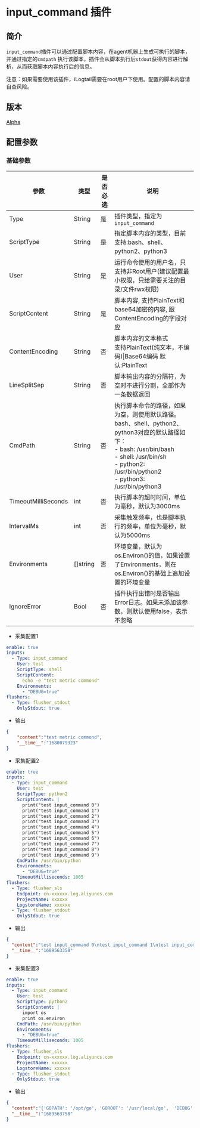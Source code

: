 # input_command 插件

## 简介

`input_command`插件可以通过配置脚本内容，在agent机器上生成可执行的脚本，并通过指定的`cmdpath` 执行该脚本，插件会从脚本执行后`stdout`获得内容进行解析，从而获取脚本内容执行后的信息。

注意：如果需要使用该插件，iLogtail需要在root用户下使用。配置的脚本内容请自查风险。

## 版本

[Alpha](../stability-level.md)

## 配置参数

### 基础参数

| 参数                  | 类型       | 是否必选 | 说明                                                                                                                                                                             |
|---------------------|----------|------|--------------------------------------------------------------------------------------------------------------------------------------------------------------------------------|
| Type                | String   | 是    | 插件类型，指定为`input_command`                                                                                                                                                        |
| ScriptType          | String   | 是    | 指定脚本内容的类型，目前支持:bash、shell、python2、python3                                                                                                                                      |
| User                | String   | 是    | 运行命令使用的用户名，只支持非Root用户(建议配置最小权限，只给需要关注的目录/文件rwx权限)                                                                                                                              |
| ScriptContent       | String   | 是    | 脚本内容, 支持PlainText和base64加密的内容, 跟ContentEncoding的字段对应                                                                                                                           |
| ContentEncoding     | String   | 否    | 脚本内容的文本格式 <br/> 支持PlainText(纯文本，不编码)\|Base64编码 默认:PlainText                                                                                                                    |
| LineSplitSep        | String   | 否    | 脚本输出内容的分隔符，为空时不进行分割，全部作为一条数据返回                                                                                                                                                 |
| CmdPath             | String   | 否    | 执行脚本命令的路径，如果为空，则使用默认路径。bash、shell、python2、python3对应的默认路径如下：<br/>- bash: /usr/bin/bash<br/>- shell: /usr/bin/sh<br/>- python2: /usr/bin/python2<br/>- python3: /usr/bin/python3 |
| TimeoutMilliSeconds | int      | 否    | 执行脚本的超时时间，单位为毫秒，默认为3000ms                                                                                                                                                      |
| IntervalMs          | int      | 否    | 采集触发频率，也是脚本执行的频率，单位为毫秒，默认为5000ms                                                                                                                                               |
| Environments        | []string | 否    | 环境变量，默认为os.Environ()的值，如果设置了Environments，则在os.Environ()的基础上追加设置的环境变量                                                                                                           |
| IgnoreError         | Bool     | 否    | 插件执行出错时是否输出Error日志。如果未添加该参数，则默认使用false，表示不忽略                                                                                                                                   |

* 采集配置1

```yaml
enable: true
inputs:
  - Type: input_command
    User: test
    ScriptType: shell
    ScriptContent:
      echo -e "test metric commond"
    Environments:
      - "DEBUG=true"
flushers:
  - Type: flusher_stdout
    OnlyStdout: true
```

* 输出

```json
{
    "content":"test metric commond",
    "__time__":"1680079323"
}
```

* 采集配置2

```yaml
enable: true
inputs:
  - Type: input_command
    User: test
    ScriptType: python2
    ScriptContent: |
      print("test input_command 0")
      print("test input_command 1")
      print("test input_command 2")
      print("test input_command 3")
      print("test input_command 4")
      print("test input_command 5")
      print("test input_command 6")
      print("test input_command 7")
      print("test input_command 8")
      print("test input_command 9")
    CmdPath: /usr/bin/python
    Environments:
      - "DEBUG=true"
    TimeoutMilliseconds: 1005
flushers:
  - Type: flusher_sls
    Endpoint: cn-xxxxxx.log.aliyuncs.com
    ProjectName: xxxxxx
    LogstoreName: xxxxxx
  - Type: flusher_stdout
    OnlyStdout: true
```

* 输出

```json
{
  "content":"test input_command 0\ntest input_command 1\ntest input_command 2\ntest input_command 3\ntest input_command 4\ntest input_command 5\ntest input_command 6\ntest input_command 7\ntest input_command 8\ntest input_command 9",
  "__time__":"1689563358"
}
```

* 采集配置3

```yaml
enable: true
inputs:
  - Type: input_command
    User: test
    ScriptType: python2
    ScriptContent: |
      import os
      print os.environ
    CmdPath: /usr/bin/python
    Environments:
      - "DEBUG=true"
    TimeoutMilliseconds: 1005
flushers:
  - Type: flusher_sls
    Endpoint: cn-xxxxxx.log.aliyuncs.com
    ProjectName: xxxxxx
    LogstoreName: xxxxxx
  - Type: flusher_stdout
    OnlyStdout: true
```

* 输出

```json
{
  "content":"{'GOPATH': '/opt/go', 'GOROOT': '/usr/local/go',  'DEBUG': 'true', xxxxx(省略后面内容）}",
  "__time__":"1689563758"
}
```
